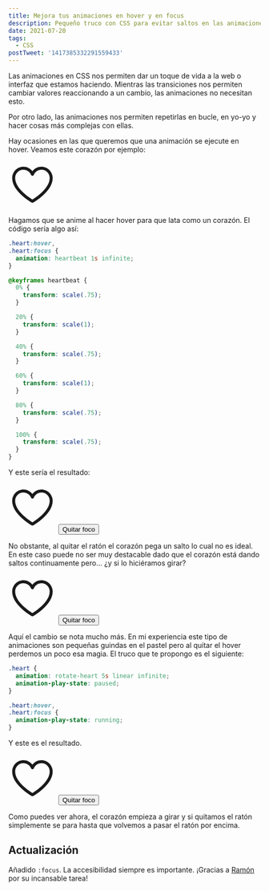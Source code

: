 ```yaml
---
title: Mejora tus animaciones en hover y en focus
description: Pequeño truco con CSS para evitar saltos en las animaciones que se activan en hover.
date: 2021-07-20
tags:
  - CSS
postTweet: '1417385332291559433'
---
```


Las animaciones en CSS nos permiten dar un toque de vida a la web o interfaz que estamos haciendo. Mientras las transiciones nos permiten cambiar valores reaccionando a un cambio, las animaciones no necesitan esto.

Por otro lado, las animaciones nos permiten repetirlas en bucle, en yo-yo y hacer cosas más complejas con ellas.

Hay ocasiones en las que queremos que una animación se ejecute en hover. Veamos este corazón por ejemplo:

<style>
  .reset-focus {
    display: none;
  }

  @media (hover: none) {
    .reset-focus {
      display: inline-block;
    }

    .svg-icon:focus {
      outline: 4px solid red;
    }
  }

  .svg-icon-animated:hover,
  .svg-icon-animated:focus {
    animation: heartbeat 1s infinite;
  }

  .svg-icon-rotate:hover,
  .svg-icon-rotate:focus {
    animation: rotate-heart 5s linear infinite;
  }

  .svg-icon-fix {
    animation: rotate-heart 5s linear infinite;
    animation-play-state: paused;
  }

  .svg-icon-fix:hover,
  .svg-icon-fix:focus {
    animation-play-state: running;
  }

  @keyframes heartbeat {
    0% {
      transform: scale(.75);
    }

    20% {
      transform: scale(1);
    }

    40% {
      transform: scale(.75);
    }

    60% {
      transform: scale(1);
    }

    80% {
      transform: scale(.75);
    }

    100% {
      transform: scale(.75);
    }
  }

  @keyframes rotate-heart {
    0% {
      transform: rotate(0);
    }

    100% {
      transform: rotate(360deg);
    }
  }
</style>

<div class="text--center">
<svg tabindex="0" class="svg-icon" width="96" height="96" viewBox="0 0 192 192" xmlns="http://www.w3.org/2000/svg"><path d="M95.997 41.986l-.026-.035C85.746 28.36 68.428 21.423 51.165 24.881 30.138 29.094 15.004 47.558 15 69.003c0 24.413 14.906 47.964 39.486 70.086 8.43 7.586 17.437 14.468 26.444 20.533.728.49 1.444.967 2.148 1.43l1.39.909 1.355.872 1.317.835.645.403 1.259.78 1.194.726 1.032.619 1.38.807.418.236a6 6 0 005.864 0l1.138-.654 1.154-.684 1.118-.675.614-.376 1.26-.779a212 212 0 00.644-.403l1.317-.835 1.355-.872 1.39-.909c.704-.463 1.42-.94 2.148-1.43 9.007-6.065 18.015-12.947 26.444-20.533C162.094 116.967 177 93.416 177 69.004c-.004-21.446-15.138-39.91-36.165-44.123-17.07-3.42-34.174 3.323-44.43 16.568l-.408.537zm42.48-5.338c15.421 3.09 26.52 16.63 26.523 32.357 0 19.607-12.438 39.847-33.532 59.357l-1.316 1.205c-.22.201-.443.402-.666.603-7.977 7.18-16.548 13.727-25.118 19.498l-.745.5c-.74.494-1.466.973-2.177 1.437l-1.402.906-1.359.864-.662.416-1.292.8-.732.446-.73-.446-1.292-.8-.662-.416-1.36-.864-1.4-.906a235.406 235.406 0 01-2.923-1.937c-8.57-5.77-17.14-12.319-25.118-19.498l-.666-.603-1.316-1.205C39.438 108.852 27 88.612 27 69.004c.003-15.726 11.102-29.267 26.523-32.356 15.253-3.056 30.565 4.954 36.756 19.208l.204.478c2.084 4.878 9.009 4.85 11.053-.045 6.062-14.511 21.52-22.73 36.941-19.641z" fill="currentColor"/></svg>
</div>

Hagamos que se anime al hacer hover para que lata como un corazón. El código sería algo así:

```css
.heart:hover,
.heart:focus {
  animation: heartbeat 1s infinite;
}

@keyframes heartbeat {
  0% {
    transform: scale(.75);
  }

  20% {
    transform: scale(1);
  }

  40% {
    transform: scale(.75);
  }

  60% {
    transform: scale(1);
  }

  80% {
    transform: scale(.75);
  }

  100% {
    transform: scale(.75);
  }
}
```

Y este sería el resultado:

<div class="text--center">
<svg tabindex="0" class="svg-icon svg-icon-animated" width="96" height="96" viewBox="0 0 192 192" xmlns="http://www.w3.org/2000/svg"><path d="M95.997 41.986l-.026-.035C85.746 28.36 68.428 21.423 51.165 24.881 30.138 29.094 15.004 47.558 15 69.003c0 24.413 14.906 47.964 39.486 70.086 8.43 7.586 17.437 14.468 26.444 20.533.728.49 1.444.967 2.148 1.43l1.39.909 1.355.872 1.317.835.645.403 1.259.78 1.194.726 1.032.619 1.38.807.418.236a6 6 0 005.864 0l1.138-.654 1.154-.684 1.118-.675.614-.376 1.26-.779a212 212 0 00.644-.403l1.317-.835 1.355-.872 1.39-.909c.704-.463 1.42-.94 2.148-1.43 9.007-6.065 18.015-12.947 26.444-20.533C162.094 116.967 177 93.416 177 69.004c-.004-21.446-15.138-39.91-36.165-44.123-17.07-3.42-34.174 3.323-44.43 16.568l-.408.537zm42.48-5.338c15.421 3.09 26.52 16.63 26.523 32.357 0 19.607-12.438 39.847-33.532 59.357l-1.316 1.205c-.22.201-.443.402-.666.603-7.977 7.18-16.548 13.727-25.118 19.498l-.745.5c-.74.494-1.466.973-2.177 1.437l-1.402.906-1.359.864-.662.416-1.292.8-.732.446-.73-.446-1.292-.8-.662-.416-1.36-.864-1.4-.906a235.406 235.406 0 01-2.923-1.937c-8.57-5.77-17.14-12.319-25.118-19.498l-.666-.603-1.316-1.205C39.438 108.852 27 88.612 27 69.004c.003-15.726 11.102-29.267 26.523-32.356 15.253-3.056 30.565 4.954 36.756 19.208l.204.478c2.084 4.878 9.009 4.85 11.053-.045 6.062-14.511 21.52-22.73 36.941-19.641z" fill="currentColor"/></svg>
  <button class="article__body__button reset-focus">
    Quitar foco
  </button>
</div>

No obstante, al quitar el ratón el corazón pega un salto lo cual no es ideal. En este caso puede no ser muy destacable dado que el corazón está dando saltos continuamente pero... ¿y si lo hiciéramos girar?

<div class="text--center">
<svg tabindex="0" class="svg-icon svg-icon-rotate" width="96" height="96" viewBox="0 0 192 192" xmlns="http://www.w3.org/2000/svg"><path d="M95.997 41.986l-.026-.035C85.746 28.36 68.428 21.423 51.165 24.881 30.138 29.094 15.004 47.558 15 69.003c0 24.413 14.906 47.964 39.486 70.086 8.43 7.586 17.437 14.468 26.444 20.533.728.49 1.444.967 2.148 1.43l1.39.909 1.355.872 1.317.835.645.403 1.259.78 1.194.726 1.032.619 1.38.807.418.236a6 6 0 005.864 0l1.138-.654 1.154-.684 1.118-.675.614-.376 1.26-.779a212 212 0 00.644-.403l1.317-.835 1.355-.872 1.39-.909c.704-.463 1.42-.94 2.148-1.43 9.007-6.065 18.015-12.947 26.444-20.533C162.094 116.967 177 93.416 177 69.004c-.004-21.446-15.138-39.91-36.165-44.123-17.07-3.42-34.174 3.323-44.43 16.568l-.408.537zm42.48-5.338c15.421 3.09 26.52 16.63 26.523 32.357 0 19.607-12.438 39.847-33.532 59.357l-1.316 1.205c-.22.201-.443.402-.666.603-7.977 7.18-16.548 13.727-25.118 19.498l-.745.5c-.74.494-1.466.973-2.177 1.437l-1.402.906-1.359.864-.662.416-1.292.8-.732.446-.73-.446-1.292-.8-.662-.416-1.36-.864-1.4-.906a235.406 235.406 0 01-2.923-1.937c-8.57-5.77-17.14-12.319-25.118-19.498l-.666-.603-1.316-1.205C39.438 108.852 27 88.612 27 69.004c.003-15.726 11.102-29.267 26.523-32.356 15.253-3.056 30.565 4.954 36.756 19.208l.204.478c2.084 4.878 9.009 4.85 11.053-.045 6.062-14.511 21.52-22.73 36.941-19.641z" fill="currentColor"/></svg>
  <button class="article__body__button reset-focus">
    Quitar foco
  </button>
</div>

Aquí el cambio se nota mucho más. En mi experiencia este tipo de animaciones son pequeñas guindas en el pastel pero al quitar el hover perdemos un poco esa magia. El truco que te propongo es el siguiente:

```css
.heart {
  animation: rotate-heart 5s linear infinite;
  animation-play-state: paused;
}

.heart:hover,
.heart:focus {
  animation-play-state: running;
}
```

Y este es el resultado.

<div class="text--center">
<svg tabindex="0" class="svg-icon svg-icon-fix" width="96" height="96" viewBox="0 0 192 192" xmlns="http://www.w3.org/2000/svg"><path d="M95.997 41.986l-.026-.035C85.746 28.36 68.428 21.423 51.165 24.881 30.138 29.094 15.004 47.558 15 69.003c0 24.413 14.906 47.964 39.486 70.086 8.43 7.586 17.437 14.468 26.444 20.533.728.49 1.444.967 2.148 1.43l1.39.909 1.355.872 1.317.835.645.403 1.259.78 1.194.726 1.032.619 1.38.807.418.236a6 6 0 005.864 0l1.138-.654 1.154-.684 1.118-.675.614-.376 1.26-.779a212 212 0 00.644-.403l1.317-.835 1.355-.872 1.39-.909c.704-.463 1.42-.94 2.148-1.43 9.007-6.065 18.015-12.947 26.444-20.533C162.094 116.967 177 93.416 177 69.004c-.004-21.446-15.138-39.91-36.165-44.123-17.07-3.42-34.174 3.323-44.43 16.568l-.408.537zm42.48-5.338c15.421 3.09 26.52 16.63 26.523 32.357 0 19.607-12.438 39.847-33.532 59.357l-1.316 1.205c-.22.201-.443.402-.666.603-7.977 7.18-16.548 13.727-25.118 19.498l-.745.5c-.74.494-1.466.973-2.177 1.437l-1.402.906-1.359.864-.662.416-1.292.8-.732.446-.73-.446-1.292-.8-.662-.416-1.36-.864-1.4-.906a235.406 235.406 0 01-2.923-1.937c-8.57-5.77-17.14-12.319-25.118-19.498l-.666-.603-1.316-1.205C39.438 108.852 27 88.612 27 69.004c.003-15.726 11.102-29.267 26.523-32.356 15.253-3.056 30.565 4.954 36.756 19.208l.204.478c2.084 4.878 9.009 4.85 11.053-.045 6.062-14.511 21.52-22.73 36.941-19.641z" fill="currentColor"/></svg>
  <button class="article__body__button reset-focus">
    Quitar foco
  </button>
</div>

Como puedes ver ahora, el corazón empieza a girar y si quitamos el ratón simplemente se para hasta que volvemos a pasar el ratón por encima.

## Actualización

Añadido `:focus`. La accesibilidad siempre es importante. ¡Gracias a [Ramón](https://twitter.com/tinitun/status/1417391401826934788) por su incansable tarea!
